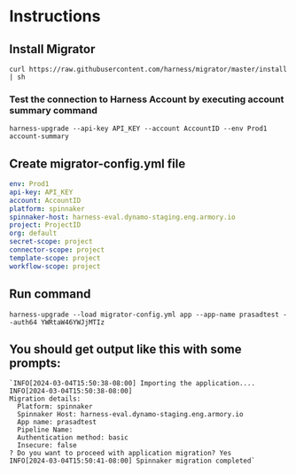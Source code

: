  # Instructions


## Install Migrator

`curl https://raw.githubusercontent.com/harness/migrator/master/install | sh`

### Test the connection to Harness Account by executing account summary command

`harness-upgrade --api-key API_KEY --account AccountID --env Prod1 account-summary`

## Create migrator-config.yml file

```yaml
env: Prod1
api-key: API_KEY
account: AccountID
platform: spinnaker
spinnaker-host: harness-eval.dynamo-staging.eng.armory.io
project: ProjectID
org: default
secret-scope: project
connector-scope: project
template-scope: project
workflow-scope: project
```

## Run command

`harness-upgrade --load migrator-config.yml app --app-name prasadtest --auth64 YWRtaW46YWJjMTIz`

## You should get output like this with some prompts:

```shell
`INFO[2024-03-04T15:50:38-08:00] Importing the application....                
INFO[2024-03-04T15:50:38-08:00] 
Migration details:
  Platform: spinnaker
  Spinnaker Host: harness-eval.dynamo-staging.eng.armory.io
  App name: prasadtest
  Pipeline Name: 
  Authentication method: basic 
  Insecure: false 
? Do you want to proceed with application migration? Yes
INFO[2024-03-04T15:50:41-08:00] Spinnaker migration completed`
```

